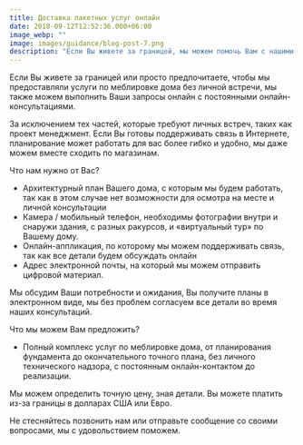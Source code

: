 ```yaml
---
title: Доставка пакетных услуг онлайн
date: 2018-09-12T12:52:36.000+06:00
image_webp: ""
image: images/guidance/blog-post-7.png
description: "Если Вы живете за границей, мы можем помочь Вам с нашими услугами по дизайну интерьера также онлайн, без личной встречи и без надзора за строительством, с видеоконсультами."
---
```


Если Вы живете за границей или просто предпочитаете, чтобы мы предоставляли услуги по меблировке дома без личной встречи, мы также можем выполнить Ваши запросы онлайн с постоянными онлайн-консультациями.

За исключением тех частей, которые требуют личных встреч, таких как проект менеджмент. Если Вы готовы поддерживать связь в Интернете, планирование может работать для вас более гибко и удобно, мы даже можем вместе сходить по магазинам.

Что нам нужно от Вас?
- Архитектурный план Вашего дома, с которым мы будем работать, так как в этом случае нет возможности для осмотра на месте и личной консультации
- Камера / мобильный телефон, необходимы фотографии внутри и снаружи здания, с разных ракурсов, и «виртуальный тур» по Вашему дому.
- Онлайн-аппликация, по которому мы можем поддерживать связь, так как все детали будем обсуждать онлайн
- Адрес электронной почты, на который мы можем отправить цифровой материал.

Мы обсудим Ваши потребности и ожидания, Вы получите планы в электронном виде, мы без проблем согласуем все детали во время наших консультаций.

Что мы можем Вам предложить?
- Полный комплекс услуг по меблировке дома, от планирования фундамента до окончательного точного плана, без личного технического надзора, с постоянным онлайн-контактом до реализации.

Мы можем определить точную цену, зная детали. Вы можете платить из-за границы в долларах США или Евро.

Не стесняйтесь позвонить нам или отправьте сообщение со своими вопросами, мы с удовольствием поможем.
